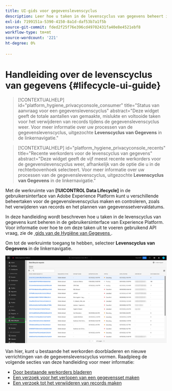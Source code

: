 ```yaml
---
title: UI-gids voor gegevenslevenscyclus
description: Leer hoe u taken in de levenscyclus van gegevens beheert in de Adobe Experience Platform-gebruikersinterface.
exl-id: 7199151a-5390-4150-8a1d-daf53b7a1f5b
source-git-commit: fded2f25f76e396cd49702431fa40e8e4521ebf8
workflow-type: tm+mt
source-wordcount: '221'
ht-degree: 0%

---
```


# Handleiding over de levenscyclus van gegevens {#lifecycle-ui-guide}

>[!CONTEXTUALHELP]
>id="platform_hygiene_privacyconsole_consumer"
>title="Status van aanvraag voor een gegevenslevenscyclus"
>abstract="Deze widget geeft de totale aantallen van gemaakte, mislukte en voltooide taken voor het verwijderen van records tijdens de gegevenslevenscyclus weer. Voor meer informatie over uw processen van de gegevenslevenscyclus, uitgezochte **Levenscyclus van Gegevens** in de linkernavigatie."

>[!CONTEXTUALHELP]
>id="platform_hygiene_privacyconsole_recents"
>title="Recente werkorders voor de levenscyclus van gegevens"
>abstract="Deze widget geeft de vijf meest recente werkorders voor de gegevenslevenscyclus weer, afhankelijk van de optie die u in de rechterbovenhoek selecteert. Voor meer informatie over uw processen van de gegevenslevenscyclus, uitgezochte **Levenscyclus van Gegevens** in de linkernavigatie."

Met de werkruimte van **[!UICONTROL Data Lifecycle]** in de gebruikersinterface van Adobe Experience Platform kunt u verschillende beheertaken voor de gegevenslevenscyclus maken en controleren, zoals het verwijderen van records en het plannen van gegevenssetvervaldatums.

In deze handleiding wordt beschreven hoe u taken in de levenscyclus van gegevens kunt beheren in de gebruikersinterface van Experience Platform. Voor informatie over hoe te om deze taken uit te voeren gebruikend API vraag, zie de [&#x200B; gids van de Hygiëne van Gegevens &#x200B;](../api/overview.md).

Om tot de werkruimte toegang te hebben, selecteer **Levenscyclus van Gegevens** in de linkernavigatie.

![&#x200B; de [!UICONTROL Data Lifecycle] werkruimte in Experience Platform UI, met [!UICONTROL Data Lifecycle] benadrukt in de linkernavigatie.](../images/ui/overview/home.png)

Van hier, kunt u bestaande het werkorden doorbladeren en nieuwe verrichtingen van de gegevenslevenscyclus vormen. Raadpleeg de volgende secties van deze handleiding voor meer informatie:

* [Door bestaande werkorders bladeren](./browse.md)
* [Een verzoek voor het verlopen van een gegevensset maken](./dataset-expiration.md)
* [Een verzoek tot het verwijderen van records maken](./record-delete.md)
